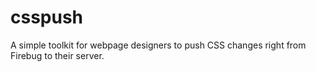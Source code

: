 csspush
=======

A simple toolkit for webpage designers to push CSS changes right from Firebug to their server.
